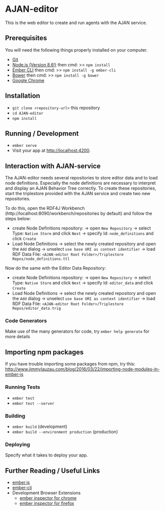 # AJAN-editor

This is the web editor to create and run agents with the AJAN service.

## Prerequisites

You will need the following things properly installed on your computer.

* [Git](https://git-scm.com/)
* [Node.js (Version 8.6!)](https://nodejs.org/download/release/v8.6.0/) then cmd: >> `npm install`
* [Ember CLI](https://ember-cli.com/) then cmd: >> `npm install -g ember-cli`
* [Bower](https://bower.io/) then cmd: >> `npm install -g bower`
* [Google Chrome](https://google.com/chrome/)

## Installation

* `git clone <repository-url>` this repository
* `cd AJAN-editor`
* `npm install`

## Running / Development

* `ember serve`
* Visit your app at [http://localhost:4200](http://localhost:4200).

## Interaction with AJAN-service

The AJAN-editor needs several repositories to store editor data and to load node definitions. Especially the node definitions are necessary to interpret and display an AJAN Behavior Tree correctly. To create these repositories, start the triplestore provided with the AJAN service and create two new repositories.

To do this, open the RDF4J Workbench (http://localhost:8090/workbench/repositories by default) and follow the steps below:

* create Node Definitions repository:
-> open `New Repository`
-> select Type: `Native Store` and click `Next`
-> specify Id: `node_definitions` and click `Create`
* Load Node Definitions
-> select the newly created repository and open the `Add` dialog
-> unselect `use base URI as context identifier`
-> load RDF Data File: `<AJAN-editor Root Folder>/Triplestore Repos/node_definitions.ttl`

Now do the same with the Editor Data Repository:

* create Node Definitions repository:
-> open `New Repository`
-> select Type: `Native Store` and click `Next`
-> specify Id: `editor_data` and click `Create`
* Load Node Definitions
-> select the newly created repository and open the `Add` dialog
-> unselect `use base URI as context identifier`
-> load RDF Data File: `<AJAN-editor Root Folder>/Triplestore Repos/editor_data.trig`

### Code Generators

Make use of the many generators for code, try `ember help generate` for more details

## Importing npm packages

If you have trouble importing some packages from npm, try this:
http://www.jimmylauzau.com/blog/2016/03/22/importing-node-modules-in-ember-js

### Running Tests

* `ember test`
* `ember test --server`

### Building

* `ember build` (development)
* `ember build --environment production` (production)

### Deploying

Specify what it takes to deploy your app.

## Further Reading / Useful Links

* [ember.js](https://emberjs.com/)
* [ember-cli](https://ember-cli.com/)
* Development Browser Extensions
  * [ember inspector for chrome](https://chrome.google.com/webstore/detail/ember-inspector/bmdblncegkenkacieihfhpjfppoconhi)
  * [ember inspector for firefox](https://addons.mozilla.org/en-US/firefox/addon/ember-inspector/)
